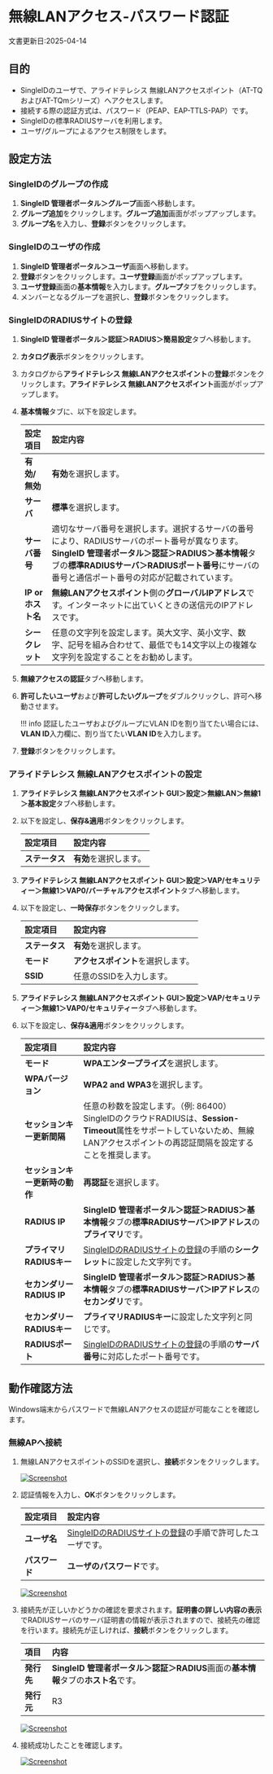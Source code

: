 # 無線LANアクセス-パスワード認証
文書更新日:2025-04-14

## 目的
* SingleIDのユーザで、アライドテレシス 無線LANアクセスポイント（AT-TQおよびAT-TQmシリーズ）へアクセスします。
* 接続する際の認証方式は、パスワード（PEAP、EAP-TTLS-PAP）です。
* SingleIDの標準RADIUSサーバを利用します。
* ユーザ/グループによるアクセス制限をします。

## 設定方法
### SingleIDのグループの作成
1. **SingleID 管理者ポータル＞グループ**画面へ移動します。
2. **グループ追加**をクリックします。**グループ追加**画面がポップアップします。
3. **グループ名**を入力し、**登録**ボタンをクリックします。

### SingleIDのユーザの作成
1. **SingleID 管理者ポータル＞ユーザ**画面へ移動します。
2. **登録**ボタンをクリックします。**ユーザ登録**画面がポップアップします。
3. **ユーザ登録**画面の**基本情報**を入力します。**グループ**タブをクリックします。
4. メンバーとなるグループを選択し、**登録**ボタンをクリックします。

### SingleIDのRADIUSサイトの登録
1. **SingleID 管理者ポータル＞認証＞RADIUS＞簡易設定**タブへ移動します。
2. **カタログ表示**ボタンをクリックします。
3. カタログから**アライドテレシス 無線LANアクセスポイント**の**登録**ボタンをクリックします。**アライドテレシス 無線LANアクセスポイント**画面がポップアップします。
4. **基本情報**タブに、以下を設定します。

    | **設定項目** | **設定内容** |
    | :--- | :--- |
    | **有効/無効** | **有効**を選択します。 |
    | **サーバ** | **標準**を選択します。 |
    | **サーバ番号** | 適切なサーバ番号を選択します。選択するサーバの番号により、RADIUSサーバのポート番号が異なります。**SingleID 管理者ポータル＞認証＞RADIUS＞基本情報**タブの**標準RADIUSサーバ＞RADIUSポート番号**にサーバの番号と通信ポート番号の対応が記載されています。 |
    | **IP or ホスト名** | **無線LANアクセスポイント**側の**グローバルIPアドレス**です。インターネットに出ていくときの送信元のIPアドレスです。 |
    | **シークレット** | 任意の文字列を設定します。英大文字、英小文字、数字、記号を組み合わせて、最低でも14文字以上の複雑な文字列を設定することをお勧めします。 |

5. **無線アクセスの認証**タブへ移動します。
6. **許可したいユーザ**および**許可したいグループ**をダブルクリックし、許可へ移動させます。

    !!! info
        認証したユーザおよびグループにVLAN IDを割り当てたい場合には、**VLAN ID**入力欄に、割り当てたい**VLAN ID**を入力します。

7. **登録**ボタンをクリックします。

### アライドテレシス 無線LANアクセスポイントの設定
1. **アライドテレシス 無線LANアクセスポイント GUI＞設定＞無線LAN＞無線1＞基本設定**タブへ移動します。
2. 以下を設定し、**保存&適用**ボタンをクリックします。 

    | **設定項目** | **設定内容** |    
    | :--- | :--- |
    | **ステータス** | **有効**を選択します。 |

3. **アライドテレシス 無線LANアクセスポイント GUI＞設定＞VAP/セキュリティー＞無線1＞VAP0/バーチャルアクセスポイント**タブへ移動します。
4. 以下を設定し、**一時保存**ボタンをクリックします。

    | **設定項目** | **設定内容** |    
    | :--- | :--- |
    | **ステータス** | **有効**を選択します。 |
    | **モード** | **アクセスポイント**を選択します。 |    
    | **SSID**| 任意のSSIDを入力します。 |

5. **アライドテレシス 無線LANアクセスポイント GUI＞設定＞VAP/セキュリティー＞無線1＞VAP0/セキュリティー**タブへ移動します。
6. 以下を設定し、**保存&適用**ボタンをクリックします。

    | **設定項目** | **設定内容** |
    | :--- | :--- |
    | **モード**| **WPAエンタープライズ**を選択します。 |
    | **WPAバージョン** | **WPA2 and WPA3**を選択します。 |
    | **セッションキー更新間隔** | 任意の秒数を設定します。（例: 86400）<br>SingleIDのクラウドRADIUSは、**Session-Timeout**属性をサポートしていないため、無線LANアクセスポイントの再認証間隔を設定することを推奨します。 |
    | **セッションキー更新時の動作** | **再認証**を選択します。 |
    | **RADIUS IP** | **SingleID 管理者ポータル＞認証＞RADIUS＞基本情報**タブの**標準RADIUSサーバ＞IPアドレス**の**プライマリ**です。 |
    | **プライマリRADIUSキー** | [SingleIDのRADIUSサイトの登録](#singleidのradiusサイトの登録)の手順の**シークレット**に設定した文字列です。 |
    | **セカンダリーRADIUS IP** | **SingleID 管理者ポータル＞認証＞RADIUS＞基本情報**タブの**標準RADIUSサーバ＞IPアドレス**の**セカンダリ**です。 |
    | **セカンダリーRADIUSキー** | **プライマリRADIUSキー**に設定した文字列と同じです。 |
    | **RADIUSポート** | [SingleIDのRADIUSサイトの登録](#singleidのradiusサイトの登録)の手順の**サーバ番号**に対応したポート番号です。 |

## 動作確認方法
Windows端末からパスワードで無線LANアクセスの認証が可能なことを確認します。

### 無線APへ接続
1. 無線LANアクセスポイントのSSIDを選択し、**接続**ボタンをクリックします。

    [![Screenshot](/images/image-34.png)](/images/image-34.png)

2. 認証情報を入力し、**OK**ボタンをクリックします。

    | **設定項目** | **設定内容** |
    | :--- | :--- |
    | **ユーザ名** | [SingleIDのRADIUSサイトの登録](#singleidのradiusサイトの登録)の手順で許可したユーザです。 |
    | **パスワード** | **ユーザのパスワード**です。 |

    [![Screenshot](/images/image-41.png)](/images/image-41.png)

3. 接続先が正しいかどうかの確認を要求されます。**証明書の詳しい内容の表示**でRADIUSサーバのサーバ証明書の情報が表示されますので、接続先の確認を行います。接続先が正しければ、**接続**ボタンをクリックします。

    | **項目** | **内容** |
    | :--- | :--- |
    | **発行先** | **SingleID 管理者ポータル＞認証＞RADIUS**画面の**基本情報**タブの**ホスト名**です。 |
    | **発行元** | R3 |

    [![Screenshot](/images/image-48.png)](/images/image-48.png)

4. 接続成功したことを確認します。

    [![Screenshot](/images/image-39.png)](/images/image-39.png)
